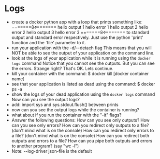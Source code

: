 # Logs

* create a docker python app with a loop that prints something like:
    =======8<========
    hello output 1
    hello error 1
    hello output 2
    hello error 2
    hello output 3
    hello error 3
    =======8<========
    to standard output and standard error respectively.
    Just use the python 'print' function and the 'file' parameter to it.
* run your application with the -d/--detach flag
    This means that you will NOT be able to see the output of your
    application on the command line.
* look at the logs of your application while it is running using the
    `docker logs` command
    Notice that you cannot see the outputs.
    But you can see the errors.
    Strange right?
    That's OK. Lets continue.
* kill your container with the command:
    $ docker kill [docker container name]
* see that your application is listed as dead using the command:
    $ docker ps -a
* show the logs of your dead application using the `docker logs` command
    Now can you see the output logs?
* add:
    import sys
  and
    sys.stdout.flush()
  between prints
* now can you see the output logs while the container is running?
* what about if you run the container with the "-it" flags?
* Answer the following questions:
    How can you see only outputs?
    How can you see only errors?
    How can you redirect only outputs to a file? (don't mind what is on the console)
    How can you redirect only errors to a file? (don't mind what is on the console)
    How can you redirect both outputs and errors to a file?
    How can you pipe both outputs and errors to another program? (say "wc -l")
* Note: --log-driver json-file is the default

